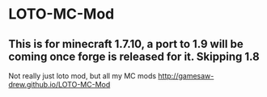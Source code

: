 # LOTO-MC-Mod
## This is for minecraft 1.7.10, a port to 1.9 will be coming once forge is released for it. Skipping 1.8
Not really just loto mod, but all my MC mods
http://gamesaw-drew.github.io/LOTO-MC-Mod
